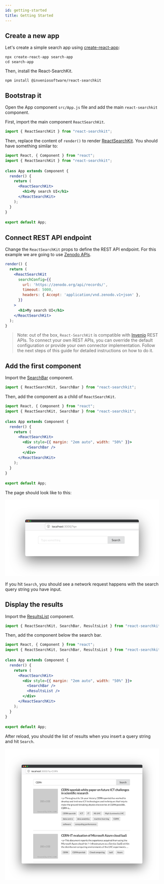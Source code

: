 ```yaml
---
id: getting-started
title: Getting Started
---
```


## Create a new app

Let's create a simple search app using [create-react-app](https://github.com/facebook/create-react-app):

```console
npx create-react-app search-app
cd search-app
```

Then, install the React-SearchKit.

```console
npm install @inveniosoftware/react-searchkit
```

## Bootstrap it

Open the App component `src/App.js` file and add the main `react-searchkit` component.

First, import the main component `ReactSearchKit`.
```jsx
import { ReactSearchKit } from "react-searchkit";
```

Then, replace the content of `render()` to render [ReactSearchKit](components/react_search_kit.md). You should have something similar to:

```jsx
import React, { Component } from "react";
import { ReactSearchKit } from "react-searchkit";

class App extends Component {
  render() {
    return (
      <ReactSearchKit>
        <h1>My search UI</h1>
      </ReactSearchKit>
    );
  }
}

export default App;
```

## Connect REST API endpoint

Change the `ReactSearchKit` props to define the REST API endpoint. For this example we are going to use [Zenodo APIs](https://zenodo.org).

```jsx
render() {
  return (
    <ReactSearchKit
      searchConfig={{
        url: 'https://zenodo.org/api/records/',
        timeout: 5000,
        headers: { Accept: 'application/vnd.zenodo.v1+json' },
      }}
    >
      <h1>My search UI</h1>
    </ReactSearchKit>
  );
}
```

> Note: out of the box, `React-SearchKit` is compatible with [Invenio](https://inveniosoftware.org) REST APIs. To connect your own REST APIs, you can override the default configuration or provide your own connector implementation. Follow the next steps of this guide for detailed instructions on how to do it.

## Add the first component

Import the [SearchBar](components/search_bar.md) component.

```jsx
import { ReactSearchKit, SearchBar } from "react-searchkit";
```

Then, add the component as a child of `ReactSearchKit`.

```jsx
import React, { Component } from "react";
import { ReactSearchKit, SearchBar } from "react-searchkit";

class App extends Component {
  render() {
    return (
      <ReactSearchKit>
        <div style={{ margin: "2em auto", width: "50%" }}>
          <SearchBar />
        </div>
      </ReactSearchKit>
    );
  }
}

export default App;
```

The page should look like to this:

![Screenshot showing search bar component](assets/getting_started_search.png)

If you hit `Search`, you should see a network request happens with the search query string you have input.

## Display the results

Import the [ResultsList](components/results_list.md) component.

```jsx
import { ReactSearchKit, SearchBar, ResultsList } from "react-searchkit";
```

Then, add the component below the search bar.

```jsx
import React, { Component } from "react";
import { ReactSearchKit, SearchBar, ResultsList } from "react-searchkit";

class App extends Component {
  render() {
    return (
      <ReactSearchKit>
        <div style={{ margin: "2em auto", width: "50%" }}>
          <SearchBar />
          <ResultsList />
        </div>
      </ReactSearchKit>
    );
  }
}

export default App;
```

After reload, you should the list of results when you insert a query string and hit `Search`.

![Screenshot showing results list component](assets/getting_started_resultslist.png)
